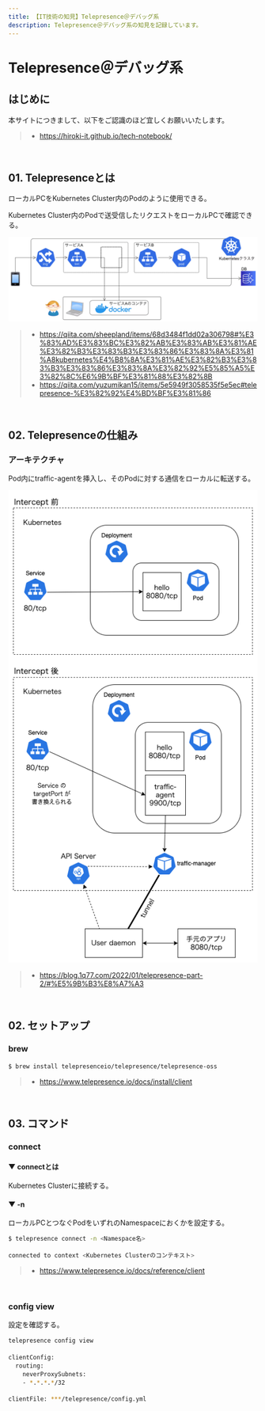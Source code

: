 ```yaml
---
title: 【IT技術の知見】Telepresence＠デバッグ系
description: Telepresence＠デバッグ系の知見を記録しています。
---
```


# Telepresence＠デバッグ系

## はじめに

本サイトにつきまして、以下をご認識のほど宜しくお願いいたします。

> - https://hiroki-it.github.io/tech-notebook/

<br>

## 01. Telepresenceとは

ローカルPCをKubernetes Cluster内のPodのように使用できる。

Kubernetes Cluster内のPodで送受信したリクエストをローカルPCで確認できる。

![telescope_usecase.png](https://raw.githubusercontent.com/hiroki-it/tech-notebook-images/master/images/telescope_usecase.png)

> - https://qiita.com/sheepland/items/68d3484f1dd02a306798#%E3%83%AD%E3%83%BC%E3%82%AB%E3%83%AB%E3%81%AE%E3%82%B3%E3%83%B3%E3%83%86%E3%83%8A%E3%81%A8kubernetes%E4%B8%8A%E3%81%AE%E3%82%B3%E3%83%B3%E3%83%86%E3%83%8A%E3%82%92%E5%85%A5%E3%82%8C%E6%9B%BF%E3%81%88%E3%82%8B
> - https://qiita.com/yuzumikan15/items/5e5949f3058535f5e5ec#telepresence-%E3%82%92%E4%BD%BF%E3%81%86

<br>

## 02. Telepresenceの仕組み

### アーキテクチャ

Pod内にtraffic-agentを挿入し、そのPodに対する通信をローカルに転送する。

![telepresence_architecture](https://raw.githubusercontent.com/hiroki-it/tech-notebook-images/master/images/telepresence_architecture.png)

> - https://blog.1q77.com/2022/01/telepresence-part-2/#%E5%9B%B3%E8%A7%A3

<br>

## 02. セットアップ

### brew

```bash
$ brew install telepresenceio/telepresence/telepresence-oss
```

> - https://www.telepresence.io/docs/install/client

<br>

## 03. コマンド

### connect

#### ▼ connectとは

Kubernetes Clusterに接続する。

#### ▼ -n

ローカルPCとつなぐPodをいずれのNamespaceにおくかを設定する。

```bash
$ telepresence connect -n <Namespace名>

connected to context <Kubernetes Clusterのコンテキスト>
```

> - https://www.telepresence.io/docs/reference/client

<br>

### config view

設定を確認する。

```bash
telepresence config view

clientConfig:
  routing:
    neverProxySubnets:
    - *.*.*.*/32

clientFile: ***/telepresence/config.yml
```

<br>
